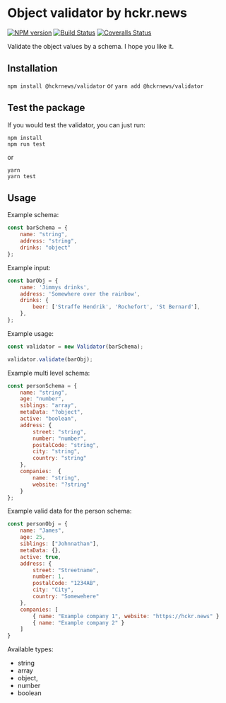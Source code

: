# Object validator by hckr.news

[![NPM version][npm-image]][npm-url] [![Build Status][travis-image]][travis-url] [![Coveralls Status][coveralls-image]][coveralls-url]

Validate the object values by a schema.
I hope you like it.

## Installation

`npm install @hckrnews/validator`
or
`yarn add @hckrnews/validator`

## Test the package

If you would test the validator, you can just run:

```
npm install
npm run test
```
or
```
yarn
yarn test
```

## Usage

Example schema:
```javascript
const barSchema = {
    name: "string",
    address: "string",
    drinks: "object"
};
```

Example input:
```javascript
const barObj = {
    name: 'Jimmys drinks',
    address: 'Somewhere over the rainbow',
    drinks: {
        beer: ['Straffe Hendrik', 'Rochefort', 'St Bernard'],
    },
};
```

Example usage:
```javascript
const validator = new Validator(barSchema);

validator.validate(barObj);
```

Example multi level schema:
```javascript
const personSchema = {
    name: "string",
    age: "number",
    siblings: "array",
    metaData: "?object",
    active: "boolean",
    address: {
        street: "string",
        number: "number",
        postalCode: "string",
        city: "string",
        country: "string"
    },
    companies:  {
        name: "string",
        website: "?string"
    }
};
```

Example valid data for the person schema:
```javascript
const personObj = {
    name: "James",
    age: 25,
    siblings: ["Johnnathan"],
    metaData: {},
    active: true,
    address: {
        street: "Streetname",
        number: 1,
        postalCode: "1234AB",
        city: "City",
        country: "Somewehere"
    },
    companies: [
        { name: "Example company 1", website: "https://hckr.news" }
        { name: "Example company 2" }
    ]
}
```

Available types:
* string
* array
* object,
* number
* boolean

[npm-url]: https://www.npmjs.com/package/@hckrnews/validator
[npm-image]: https://img.shields.io/npm/v/@hckrnews/validator.svg
[travis-url]: https://travis-ci.org/hckrnews/validator
[travis-image]: https://img.shields.io/travis/hckrnews/validator/master.svg
[coveralls-url]: https://coveralls.io/r/hckrnews/validator
[coveralls-image]: https://img.shields.io/coveralls/hckrnews/validator/master.svg

